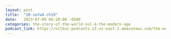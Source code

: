 ```yaml
---
layout: post
title:  "20-sotw4-ch19"
date:   2023-07-09 06:20:00 -0500
categories: the-story-of-the-world-vol-4-the-modern-age
podcast_link: https://nilbus-podcasts.s3.us-east-2.amazonaws.com/the-well-trained-mind/The%20Story%20of%20the%20World%20Vol.%204%20The%20Modern%20Age/20-sotw4-ch19.mp3
---
```

